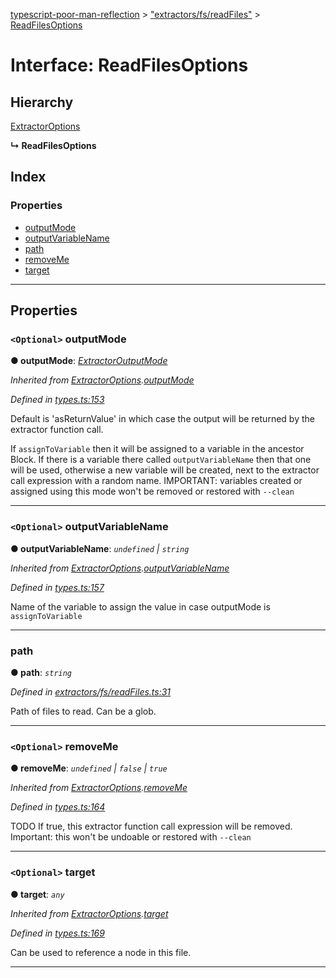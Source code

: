 [typescript-poor-man-reflection](../README.md) > ["extractors/fs/readFiles"](../modules/_extractors_fs_readfiles_.md) > [ReadFilesOptions](../interfaces/_extractors_fs_readfiles_.readfilesoptions.md)

# Interface: ReadFilesOptions

## Hierarchy

 [ExtractorOptions](_types_.extractoroptions.md)

**↳ ReadFilesOptions**

## Index

### Properties

* [outputMode](_extractors_fs_readfiles_.readfilesoptions.md#outputmode)
* [outputVariableName](_extractors_fs_readfiles_.readfilesoptions.md#outputvariablename)
* [path](_extractors_fs_readfiles_.readfilesoptions.md#path)
* [removeMe](_extractors_fs_readfiles_.readfilesoptions.md#removeme)
* [target](_extractors_fs_readfiles_.readfilesoptions.md#target)

---

## Properties

<a id="outputmode"></a>

### `<Optional>` outputMode

**● outputMode**: *[ExtractorOutputMode](../modules/_types_.md#extractoroutputmode)*

*Inherited from [ExtractorOptions](_types_.extractoroptions.md).[outputMode](_types_.extractoroptions.md#outputmode)*

*Defined in [types.ts:153](https://github.com/cancerberoSgx/typescript-poor-man-reflection/blob/b99ab34/src/types.ts#L153)*

Default is 'asReturnValue' in which case the output will be returned by the extractor function call.

If `assignToVariable` then it will be assigned to a variable in the ancestor Block. If there is a variable there called `outputVariableName` then that one will be used, otherwise a new variable will be created, next to the extractor call expression with a random name. IMPORTANT: variables created or assigned using this mode won't be removed or restored with `--clean`

___
<a id="outputvariablename"></a>

### `<Optional>` outputVariableName

**● outputVariableName**: *`undefined` \| `string`*

*Inherited from [ExtractorOptions](_types_.extractoroptions.md).[outputVariableName](_types_.extractoroptions.md#outputvariablename)*

*Defined in [types.ts:157](https://github.com/cancerberoSgx/typescript-poor-man-reflection/blob/b99ab34/src/types.ts#L157)*

Name of the variable to assign the value in case outputMode is `assignToVariable`

___
<a id="path"></a>

###  path

**● path**: *`string`*

*Defined in [extractors/fs/readFiles.ts:31](https://github.com/cancerberoSgx/typescript-poor-man-reflection/blob/b99ab34/src/extractors/fs/readFiles.ts#L31)*

Path of files to read. Can be a glob.

___
<a id="removeme"></a>

### `<Optional>` removeMe

**● removeMe**: *`undefined` \| `false` \| `true`*

*Inherited from [ExtractorOptions](_types_.extractoroptions.md).[removeMe](_types_.extractoroptions.md#removeme)*

*Defined in [types.ts:164](https://github.com/cancerberoSgx/typescript-poor-man-reflection/blob/b99ab34/src/types.ts#L164)*

TODO If true, this extractor function call expression will be removed. Important: this won't be undoable or restored with `--clean`

___
<a id="target"></a>

### `<Optional>` target

**● target**: *`any`*

*Inherited from [ExtractorOptions](_types_.extractoroptions.md).[target](_types_.extractoroptions.md#target)*

*Defined in [types.ts:169](https://github.com/cancerberoSgx/typescript-poor-man-reflection/blob/b99ab34/src/types.ts#L169)*

Can be used to reference a node in this file.

___

